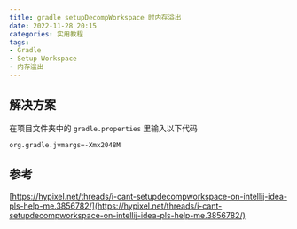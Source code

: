```yaml
---
title: gradle setupDecompWorkspace 时内存溢出
date: 2022-11-28 20:15
categories: 实用教程
tags:
- Gradle
- Setup Workspace
- 内存溢出
---
```


## 解决方案
在项目文件夹中的 `gradle.properties` 里输入以下代码
```
org.gradle.jvmargs=-Xmx2048M
```

## 参考
[https://hypixel.net/threads/i-cant-setupdecompworkspace-on-intellij-idea-pls-help-me.3856782/](https://hypixel.net/threads/i-cant-setupdecompworkspace-on-intellij-idea-pls-help-me.3856782/)

<script src="https://giscus.app/client.js"
        data-repo="XyzComments/blog.xyz8848.com"
        data-repo-id="R_kgDOHq8Hag"
        data-category="Comments"
        data-category-id="DIC_kwDOHq8Has4CQRHf"
        data-mapping="pathname"
        data-reactions-enabled="1"
        data-emit-metadata="0"
        data-input-position="top"
        data-theme="light"
        data-lang="zh-CN"
        crossorigin="anonymous"
        async>
</script>
